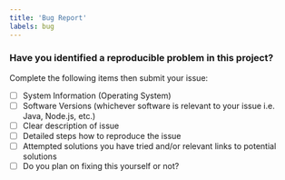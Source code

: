 ```yaml
---
title: 'Bug Report'
labels: bug
---
```


### Have you identified a reproducible problem in this project? 

Complete the following items then submit your issue:
- [ ] System Information (Operating System)
- [ ] Software Versions (whichever software is relevant to your issue i.e. Java, Node.js, etc.)
- [ ] Clear description of issue
- [ ] Detailed steps how to reproduce the issue
- [ ] Attempted solutions you have tried and/or relevant links to potential solutions
- [ ] Do you plan on fixing this yourself or not?
